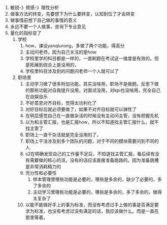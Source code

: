 1. 敏锐-》顿感-》理性分析
2. 做事方法的转变，先要想下为什么要转变，认知到位了才会转变
3. 做事情前想下自己做的事情的意义
4. 永远不要一个人做事，咨询下专业意见
5. 量化的指标变了
   1. 学校
      1. how，课设yanqiurong，多做了两个功能，得高分
      2. 主动问老师，因为自己关注的是how
      3. 学校里学的科目都是一样的，一直刷题在考试这一维度是有效的。但是拓展到综合上是没用的，
      4. 学校里科目涉及到的问题问老师一个人就可以了
   2. 职场里
      1. 主动学习做了很多附加功能，其实没啥用，职场不是做题。反思下做的那些功能对自我提升没用，对面试没用，对kpi也没啥用，完全自己在自娱自乐
      2. 不好意思对齐目标，觉得太功利化了
      3. 对好目标后就必须要做了，如果不对齐目标就可以弹性了
      4. 在明显感觉自己在一直做杂活的时候没有主动问主管，没有把握先机
      5. 以为和主管汇报，也是汇报how，所以不知道找主管汇报什么，就不找主管了
      6. 职场上一直干杂活就是完全没用的了，
      7. 职场上干活涉及到多个团队的问题，对于不同的模块需要问到不同的人
      8. s2在明确发现自己的工作量不足后，不知道找主管汇报，看后续有没有需要做的核心的活，没有的话应该直接准备跑路的。因为准备跳槽是非常消耗精力的
      9. 充分性和必要性
         1. 样本管理里哪些功能是必要的，哪些是多余的，缺少了必要的，多了多余的
         1. 主动学习里哪些功能是必要的，哪些是多余的，多了多余的，做得太复杂了
      10. 以能不能做好手上的事为标准，而没有考虑过手上做的事是否满足要求为标准，也没有考虑过没有满足的话，我应该做什么。而是一直在那里等着。

